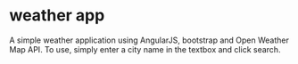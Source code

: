 weather app
===========

A simple weather application using AngularJS, bootstrap and Open Weather Map API. To use, simply enter a city name in the textbox and click search. 



